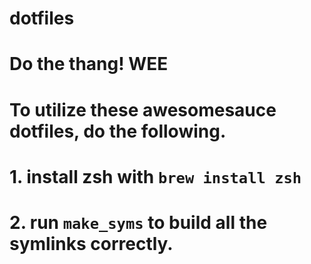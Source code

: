 # dotfiles
# Do the thang! WEE
# To utilize these awesomesauce dotfiles, do the following. 
# 1. install zsh with `brew install zsh`
# 2. run `make_syms` to build all the symlinks correctly.
